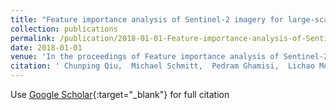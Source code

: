 ```yaml
---
title: "Feature importance analysis of Sentinel-2 imagery for large-scale local climate zone classification"
collection: publications
permalink: /publication/2018-01-01-Feature-importance-analysis-of-Sentinel-2-imagery-for-large-scale-local-climate-zone-classification
date: 2018-01-01
venue: 'In the proceedings of Feature importance analysis of Sentinel-2 imagery for large-scale local climate zone classification'
citation: ' Chunping Qiu,  Michael Schmitt,  Pedram Ghamisi,  Lichao Mou,  Xiao Zhu, &quot;Feature importance analysis of Sentinel-2 imagery for large-scale local climate zone classification.&quot; In the proceedings of Feature importance analysis of Sentinel-2 imagery for large-scale local climate zone classification, 2018.'
---
```

Use [Google Scholar](https://scholar.google.com/scholar?q=Feature+importance+analysis+of+Sentinel+2+imagery+for+large+scale+local+climate+zone+classification){:target="_blank"} for full citation